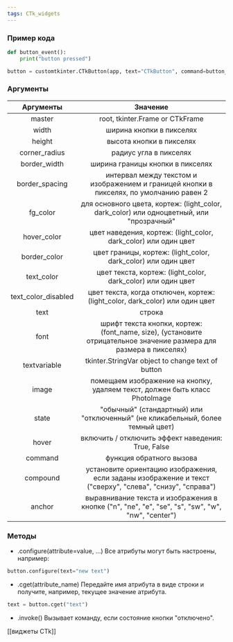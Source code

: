 ```yaml
---
tags: CTk_widgets
---
```


### Пример кода
```python
def button_event():
    print("button pressed")

button = customtkinter.CTkButton(app, text="CTkButton", command=button_event)
```

### Аргументы
|      Аргументы           |            Значение             |
|:---------------------:|:-------------------------------:|
|       master                  | root, tkinter.Frame or CTkFrame |
|        width                   |    ширина кнопки в пикселях     |
|       height                   |    высота кнопки в пикселях     |
|    corner_radius          |     радиус угла в пикселях      |
|    border_width           |             ширина границы кнопки в пикселях |
|   border_spacing        |  интервал между текстом и изображением и границей кнопки в пикселях, по умолчанию равен 2 |
|      fg_color                | для основного цвета, кортеж: (light_color, dark_color) или одноцветный, или "прозрачный" |
|     hover_color           | цвет наведения, кортеж: (light_color, dark_color) или один цвет |
|    border_color          | цвет границы, кортеж: (light_color, dark_color) или один цвет |
|     text_color             | цвет текста, кортеж: (light_color, dark_color) или один цвет |
| text_color_disabled | цвет текста, когда отключен, кортеж: (light_color, dark_color) или один цвет |
|        text                   |  строка |
|        font                   |  шрифт текста кнопки, кортеж: (font_name, size), (установите отрицательное значение размера для размера в пикселях) |
|    textvariable           |  tkinter.StringVar object to change text of button |
|        image                | помещаем изображение на кнопку, удаляем текст, должен быть класс PhotoImage |
|        state                  | "обычный" (стандартный) или "отключенный" (не кликабельный, более темный цвет) |
|        hover                 |  включить / отключить эффект наведения: True, False |
|       command            | функция обратного вызова |
|      compound            | установите ориентацию изображения, если заданы изображение и текст ("сверху", "слева", "снизу", "справа") |
|       anchor                 |  выравнивание текста и изображения в кнопке ("n", "ne", "e", "se", "s", "sw", "w", "nw", "center") |

### Методы
-  .configure(attribute=value, ...)
Все атрибуты могут быть настроены, например:
```python
button.configure(text="new text")
```

-  .cget(attribute_name)
Передайте имя атрибута в виде строки и получите, например, текущее значение атрибута.
```python
text = button.cget("text")
```

-  .invoke()
Вызывает команду, если состояние кнопки "отключено".

[[виджеты CTk]]
